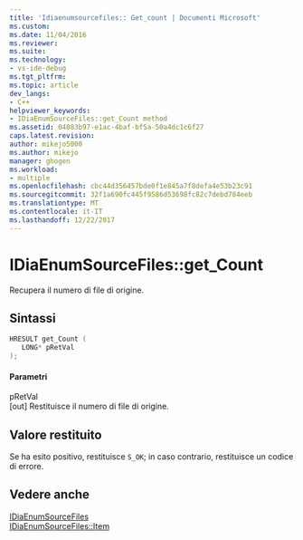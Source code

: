 ```yaml
---
title: 'Idiaenumsourcefiles:: Get_count | Documenti Microsoft'
ms.custom: 
ms.date: 11/04/2016
ms.reviewer: 
ms.suite: 
ms.technology:
- vs-ide-debug
ms.tgt_pltfrm: 
ms.topic: article
dev_langs:
- C++
helpviewer_keywords:
- IDiaEnumSourceFiles::get_Count method
ms.assetid: 04083b97-e1ac-4baf-bf5a-50a4dc1c6f27
caps.latest.revision: 
author: mikejo5000
ms.author: mikejo
manager: ghogen
ms.workload:
- multiple
ms.openlocfilehash: cbc44d356457bde0f1e845a7f8defa4e53b23c91
ms.sourcegitcommit: 32f1a690fc445f9586d53698fc82c7debd784eeb
ms.translationtype: MT
ms.contentlocale: it-IT
ms.lasthandoff: 12/22/2017
---
```

# <a name="idiaenumsourcefilesgetcount"></a>IDiaEnumSourceFiles::get_Count
Recupera il numero di file di origine.  
  
## <a name="syntax"></a>Sintassi  
  
```C++  
HRESULT get_Count (   
   LONG* pRetVal  
);  
```  
  
#### <a name="parameters"></a>Parametri  
 pRetVal  
 [out] Restituisce il numero di file di origine.  
  
## <a name="return-value"></a>Valore restituito  
 Se ha esito positivo, restituisce `S_OK`; in caso contrario, restituisce un codice di errore.  
  
## <a name="see-also"></a>Vedere anche  
 [IDiaEnumSourceFiles](../../debugger/debug-interface-access/idiaenumsourcefiles.md)   
 [IDiaEnumSourceFiles::Item](../../debugger/debug-interface-access/idiaenumsourcefiles-item.md)